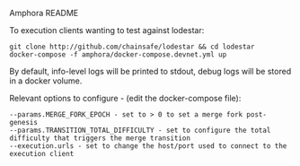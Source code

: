 Amphora README

To execution clients wanting to test against lodestar:

    git clone http://github.com/chainsafe/lodestar && cd lodestar
    docker-compose -f amphora/docker-compose.devnet.yml up

By default, info-level logs will be printed to stdout, debug logs will be stored in a docker volume.

Relevant options to configure - (edit the docker-compose file):

    --params.MERGE_FORK_EPOCH - set to > 0 to set a merge fork post-genesis
    --params.TRANSITION_TOTAL_DIFFICULTY - set to configure the total difficulty that triggers the merge transition
    --execution.urls - set to change the host/port used to connect to the execution client
